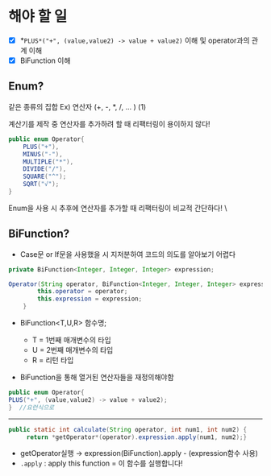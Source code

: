 # 해야 할 일

- [x]  *`PLUS*("+", (value,value2) -> value + value2)` 이해 및 operator과의 관계 이해
- [x]  BiFunction 이해

## Enum?

같은 종류의 집합 Ex) 연산자 (+, -, *, /, … ) (1)

계산기를 제작 중 연산자를 추가하려 할 때 리팩터링이 용이하지 않다! 

```java
public enum Operator{
	PLUS("+"),
	MINUS("-"),
	MULTIPLE("*"),
	DIVIDE("/"),
	SQUARE("^");
	SQRT("√");
}
```

Enum을 사용 시 추후에 연산자를 추가할 때 리팩터링이 비교적 간단하다! \

## BiFunction?

- Case문 or If문을 사용했을 시 지저분하여 코드의 의도를 알아보기 어렵다

```java
private BiFunction<Integer, Integer, Integer> expression;

Operator(String operator, BiFunction<Integer, Integer, Integer> expression) {
        this.operator = operator;
        this.expression = expression;
    }
```

- BiFunction<T,U,R> 함수명;
    - T = 1번째 매개변수의 타입
    - U = 2번째 매개변수의 타입
    - R = 리턴 타입
    
- BiFunction을 통해 열거된 연산자들을 재정의해야함

```java
public enum Operator{
PLUS("+", (value,value2) -> value + value2);
}  //요런식으로
```

---

```java
public static int calculate(String operator, int num1, int num2) {
     return *getOperator*(operator).expression.apply(num1, num2);}
```

- getOperator실행 →  expression(BiFunction).apply - (expression함수 사용)
- `.apply` : apply this function = 이 함수를 실행합니다!